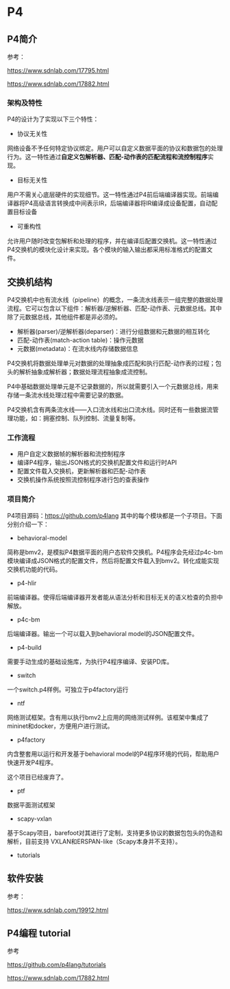 # P4



## P4简介

参考：

https://www.sdnlab.com/17795.html

https://www.sdnlab.com/17882.html

### 架构及特性

P4的设计为了实现以下三个特性：

- 协议无关性

网络设备不予任何特定协议绑定。用户可以自定义数据平面的协议和数据包的处理行为。这一特性通过**自定义包解析器、匹配-动作表的匹配流程和流控制程序**实现。

- 目标无关性

用户不需关心底层硬件的实现细节。这一特性通过P4前后端编译器实现。前端编译器将P4高级语言转换成中间表示IR，后端编译器将IR编译成设备配置，自动配置目标设备

- 可重构性

允许用户随时改变包解析和处理的程序，并在编译后配置交换机。这一特性通过P4交换机的模块化设计来实现。各个模块的输入输出都采用标准格式的配置文件。

## 交换机结构

P4交换机中也有流水线（pipeline）的概念，一条流水线表示一组完整的数据处理流程。它可以包含以下组件：解析器/逆解析器、匹配-动作表、元数据总线。其中除了元数据总线，其他组件都是非必须的。

- 解析器(parser)/逆解析器(deparser)：进行分组数据和元数据的相互转化
- 匹配-动作表(match-action table)：操作元数据
- 元数据(metadata)：在流水线内存储数据信息

P4交换机将数据处理单元对数据的处理抽象成匹配和执行匹配-动作表的过程；包头的解析抽象成解析器；数据处理流程抽象成流控制。

P4中基础数据处理单元是不记录数据的，所以就需要引入一个元数据总线，用来存储一条流水线处理过程中需要记录的数据。

P4交换机含有两条流水线——入口流水线和出口流水线。同时还有一些数据流管理功能，如：拥塞控制、队列控制、流量复制等。

### 工作流程

- 用户自定义数据帧的解析器和流控制程序
- 编译P4程序，输出JSON格式的交换机配置文件和运行时API
- 配置文件载入交换机，更新解析器和匹配-动作表
- 交换机操作系统按照流控制程序进行包的查表操作

### 项目简介

P4项目源码：https://github.com/p4lang  其中的每个模块都是一个子项目。下面分别介绍一下：

- behavioral-model

简称是bmv2，是模拟P4数据平面的用户态软件交换机。P4程序会先经过p4c-bm模块编译成JSON格式的配置文件，然后将配置文件载入到bmv2。转化成能实现交换机功能的代码。

- p4-hlir

前端编译器。使得后端编译器开发者能从语法分析和目标无关的语义检查的负担中解放。

- p4c-bm

后端编译器。输出一个可以载入到behavioral model的JSON配置文件。

- p4-build

需要手动生成的基础设施库，为执行P4程序编译、安装PD库。

- switch

一个switch.p4样例。可独立于p4factory运行

- ntf

网络测试框架。含有用以执行bmv2上应用的网络测试样例。该框架中集成了mininet和docker，方便用户进行测试。

- p4factory

内含整套用以运行和开发基于behavioral model的P4程序环境的代码，帮助用户快速开发P4程序。

这个项目已经废弃了。

- ptf

数据平面测试框架

- scapy-vxlan

基于Scapy项目，barefoot对其进行了定制，支持更多协议的数据包包头的伪造和解析，目前支持 VXLAN和ERSPAN-like（Scapy本身并不支持）。

- tutorials

## 软件安装

参考：

https://www.sdnlab.com/19912.html

## P4编程 tutorial

参考

https://github.com/p4lang/tutorials

https://www.sdnlab.com/17882.html